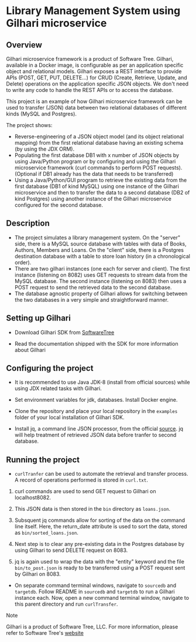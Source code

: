 # Library Management System using Gilhari microservice
## Overview ##
Gilhari microservice framework is a product of Software Tree. Gilhari, available in a Docker image, is configurable as per an application specific object and relational models. Gilhari exposes a REST interface to provide APIs (POST, GET, PUT, DELETE…) for CRUD (Create, Retrieve, Update, and Delete) operations on the application specific JSON objects. We don't need to write any code to handle the REST APIs or to access the database.

This project is an example of how Gilhari microservice framework can be used to transfer (JSON) data between two relational databases of different kinds (MySQL and Postgres).

The project shows:
* Reverse-engineering of a JSON object model (and its object relational mapping) from the first relational database having an existing schema (by using the JDX ORM).
* Populating the first database DB1 with x number of JSON objects by using Java/Python program or by configuring and using the Gilhari microservice framework (curl commands to perform POST requests). (Optional if DB1 already has the data that needs to be transferred)
* Using a Java/Python/GUI program to retrieve the existing data from the first database (DB1 of kind MySQL) using one instance of the Gilhari microservice and then to transfer the data to a second database (DB2 of kind Postgres) using another instance of the Gilhari microservice configured for the second database.

## Description ##

* The project simulates a library management system. On the "server" side, there is a MySQL source database with tables with data of Books, Authors, Members and Loans. On the "client" side, there is a Postgres destination database with a table to store loan history (in a chronological order). 
* There are two gilhari instances (one each for server and client). The first instance (listening on 8082) uses GET requests to stream data from the MySQL database. The second instance (listening on 8083) then uses a POST request to send the retrieved data to the second database.
* The database agnostic property of Gilhari allows for switching between the two databases in a very simple and straightforward manner.

## Setting up Gilhari ##

* Download Gilhari SDK from [SoftwareTree](https://www.softwaretree.com/v1/products/gilhari/gilhari_introduction.php)

* Read the documentation shipped with the SDK for more information about Gilhari

## Configuring the project ##

* It is recommended to use Java JDK-8 (install from official sources) while using JDX related tasks with Gilhari.

* Set environment variables for jdk, databases. Install Docker engine. 

* Clone the repository and place your local repository in the ```examples``` folder of your local installation of Gilhari SDK.

* Install jq, a command line JSON processor, from the official [source](https://jqlang.github.io/jq/). jq will help treatment of retrieved JSON data before tranfer to second database.

## Running the project

* ```curlTranfer``` can be used to automate the retrieval and transfer process. A record of operations performed is stored in ```curl.txt```.
      
1.  curl commands are used to send GET request to Gilhari on localhost8082.

2. This JSON data is then stored in the ```bin``` directory as ```loans.json```.
      
3. Subsquent jq commands allow for sorting of the data on the command line itself. Here, the return_date attribute is used to sort the data, stored as ```bin/sorted_loans.json```.

4. Next step is to clear any pre-existing data in the Postgres database by using Gilhari to send DELETE request on 8083.

5. jq is again used to wrap the data with the "entity" keyword and the file ```bin/to_post.json``` is ready to be transferred using a POST request sent by Gilhari on 8083.

* On separate command terminal windows, navigate to ```sourcedb``` and ```targetdb```. Follow README in ```sourcedb``` and ```targetdb``` to run a Gilhari instance each. Now, open a new command terminal window, navigate to this parent directory and run ```curlTransfer```.


>[!NOTE]
>Gilhari is a product of Software Tree, LLC. For more information, please refer to Software Tree's [website](https://www.softwaretree.com)
